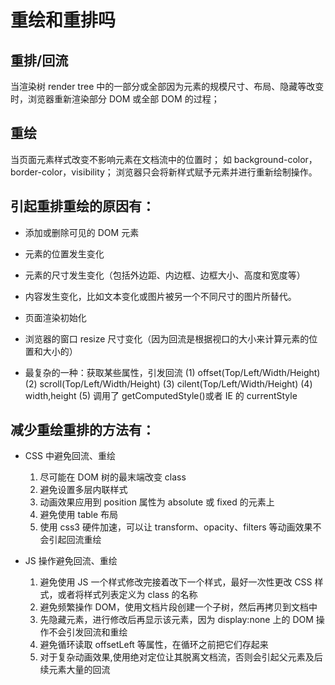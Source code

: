 # 重绘和重排吗

## 重排/回流

当渲染树 render tree 中的一部分或全部因为元素的规模尺寸、布局、隐藏等改变时，浏览器重新渲染部分 DOM 或全部 DOM 的过程；

## 重绘

当页面元素样式改变不影响元素在文档流中的位置时；
如 background-color，border-color，visibility；
浏览器只会将新样式赋予元素并进行重新绘制操作。

## 引起重排重绘的原因有：

- 添加或删除可见的 DOM 元素

- 元素的位置发生变化

- 元素的尺寸发生变化（包括外边距、内边框、边框大小、高度和宽度等）

- 内容发生变化，比如文本变化或图片被另一个不同尺寸的图片所替代。

- 页面渲染初始化

- 浏览器的窗口 resize 尺寸变化（因为回流是根据视口的大小来计算元素的位置和大小的）

- 最复杂的一种：获取某些属性，引发回流
  (1) offset(Top/Left/Width/Height)
  (2) scroll(Top/Left/Width/Height)
  (3) cilent(Top/Left/Width/Height)
  (4) width,height
  (5) 调用了 getComputedStyle()或者 IE 的 currentStyle

## 减少重绘重排的方法有：

- CSS 中避免回流、重绘

  1. 尽可能在 DOM 树的最末端改变 class
  2. 避免设置多层内联样式
  3. 动画效果应用到 position 属性为 absolute 或 fixed 的元素上
  4. 避免使用 table 布局
  5. 使用 css3 硬件加速，可以让 transform、opacity、filters 等动画效果不会引起回流重绘

- JS 操作避免回流、重绘
  1. 避免使用 JS 一个样式修改完接着改下一个样式，最好一次性更改 CSS 样式，或者将样式列表定义为 class 的名称
  2. 避免频繁操作 DOM，使用文档片段创建一个子树，然后再拷贝到文档中
  3. 先隐藏元素，进行修改后再显示该元素，因为 display:none 上的 DOM 操作不会引发回流和重绘
  4. 避免循环读取 offsetLeft 等属性，在循环之前把它们存起来
  5. 对于复杂动画效果,使用绝对定位让其脱离文档流，否则会引起父元素及后续元素大量的回流
